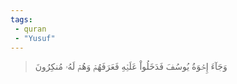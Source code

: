 ```yaml
---
tags: 
 - quran 
 - "Yusuf"
---
```


> وَجَآءَ إِخۡوَةُ يُوسُفَ فَدَخَلُواْ عَلَيۡهِ فَعَرَفَهُمۡ وَهُمۡ لَهُۥ مُنكِرُونَ
